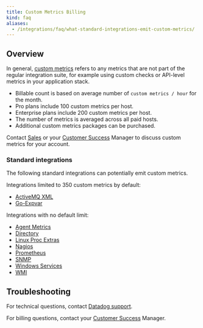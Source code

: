 ```yaml
---
title: Custom Metrics Billing
kind: faq
aliases:
  - /integrations/faq/what-standard-integrations-emit-custom-metrics/
---
```


## Overview

In general, [custom metrics][1] refers to any metrics that are not part of the regular integration suite, for example using custom checks or API-level metrics in your application stack.

* Billable count is based on average number of `custom metrics / hour` for the month.
* Pro plans include 100 custom metrics per host.
* Enterprise plans include 200 custom metrics per host.
* The number of metrics is averaged across all paid hosts.
* Additional custom metrics packages can be purchased.

Contact [Sales][2] or your [Customer Success][3] Manager to discuss custom metrics for your account.

### Standard integrations
The following standard integrations can potentially emit custom metrics.

Integrations limited to 350 custom metrics by default:

* [ActiveMQ XML][4]
* [Go-Expvar][5]

Integrations with no default limit: 

* [Agent Metrics][6]
* [Directory][7]
* [Linux Proc Extras][8]
* [Nagios][9]
* [Prometheus][10]
* [SNMP][11]
* [Windows Services][12]
* [WMI][13]

## Troubleshooting
For technical questions, contact [Datadog support][14].

For billing questions, contact your [Customer Success][3] Manager.

[1]: /developers/metrics/custom_metrics
[2]: mailto:sales@datadoghq.com
[3]: mailto:success@datadoghq.com
[4]: /integrations/activemq/#activemq-xml-integration
[5]: /integrations/go_expvar
[6]: /integrations/agent_metrics
[7]: /integrations/directory
[8]: /integrations/linux_proc_extras
[9]: /integrations/nagios
[10]: /integrations/prometheus
[11]: /integrations/snmp
[12]: /integrations/windows_service
[13]: /integrations/wmi_check
[14]: /help
